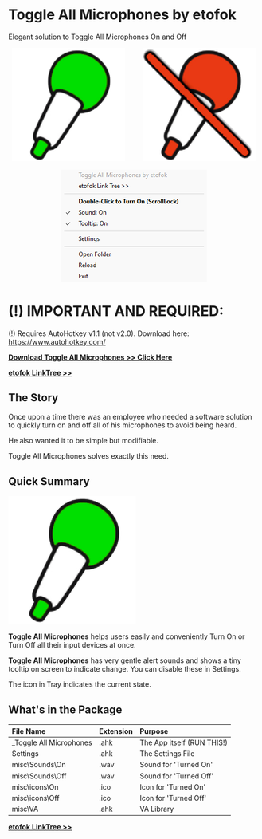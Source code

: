 # Toggle All Microphones by etofok
 Elegant solution to Toggle All Microphones On and Off



<p align="center">
 <img src="web/On.png" alt="On" width="45%">
&nbsp; &nbsp; &nbsp; &nbsp;
 <img src="web/Off.png" alt="Off" width="45%">
</p>

<p align="center">
 <img src="web/TrayShowcase.png" alt="tray">
</p>

# (!) IMPORTANT AND REQUIRED:

(!) Requires AutoHotkey v1.1 (not v2.0). 
Download here: https://www.autohotkey.com/

[**Download Toggle All Microphones >> Click Here**](https://github.com/etofok/Toggle-All-Microphones/archive/refs/heads/main.zip)

[**etofok LinkTree >>**](https://linktr.ee/etofok)


## The Story

Once upon a time there was an employee who needed a software solution to quickly turn on and off all of his microphones to avoid being heard.

He also wanted it to be simple but modifiable.

Toggle All Microphones solves exactly this need.


## Quick Summary

<img src="web/On.png" alt="On">

**Toggle All Microphones** helps users easily and conveniently Turn On or Turn Off all their input devices at once.

**Toggle All Microphones** has very gentle alert sounds and shows a tiny tooltip on screen to indicate change.
You can disable these in Settings.

The icon in Tray indicates the current state.


## What's in the Package

| File Name                 | Extension         | Purpose |
| :----------------         | :------           | :---- |
| _Toggle All Microphones   |   .ahk            | The App itself (RUN THIS!) |
| Settings                  |   .ahk            | The Settings File |
| misc\Sounds\On            |   .wav            | Sound for 'Turned On' |
| misc\Sounds\Off           |   .wav            | Sound for 'Turned Off' |
| misc\icons\On             |   .ico            | Icon for 'Turned On' |
| misc\icons\Off            |   .ico            | Icon for 'Turned Off' |
| misc\VA                   |   .ahk            | VA Library |


[**etofok LinkTree >>**](https://linktr.ee/etofok)
